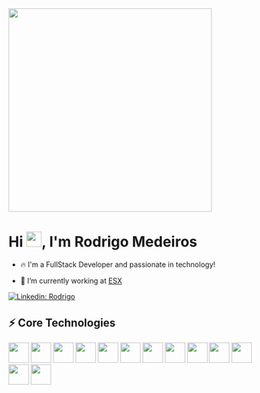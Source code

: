 <img src="https://octodex.github.com/images/topguntocat.png" width="400" align="center"/>
<h1 align="left">Hi <img src="https://raw.githubusercontent.com/kaueMarques/kaueMarques/master/hi.gif" height="30px">, I'm Rodrigo Medeiros</h1>

- 🔥 I'm a FullStack Developer and passionate in technology!

- 🔭 I’m currently working at [ESX](https://www.esx.com.br/)

[![Linkedin: Rodrigo](https://img.shields.io/badge/-Linkedin-blue?style=flat-square&logo=Linkedin&logoColor=white&link=https://www.linkedin.com/in/rodmedeiros/)](https://www.linkedin.com/in/rodmedeiros/)

## ⚡ Core Technologies
<div>
<img src="https://cdn.jsdelivr.net/gh/devicons/devicon/icons/typescript/typescript-original.svg" width="40" height="40"/>
<img src="https://cdn.jsdelivr.net/gh/devicons/devicon/icons/angularjs/angularjs-plain.svg" width="40" height="40"/>
<img src="https://cdn.jsdelivr.net/gh/devicons/devicon/icons/react/react-original.svg" width="40" height="40"/>
<img src="https://cdn.jsdelivr.net/gh/devicons/devicon/icons/bootstrap/bootstrap-original.svg" width="40" height="40"/>
<img src="https://cdn.jsdelivr.net/gh/devicons/devicon/icons/dotnetcore/dotnetcore-original.svg" width="40" height="40"/>
<img src="https://cdn.jsdelivr.net/gh/devicons/devicon/icons/nodejs/nodejs-original-wordmark.svg" width="40" height="40"/>
<img src="https://cdn.jsdelivr.net/gh/devicons/devicon/icons/microsoftsqlserver/microsoftsqlserver-plain-wordmark.svg" width="40" height="40"/>
<img src="https://cdn.jsdelivr.net/gh/devicons/devicon/icons/postgresql/postgresql-original.svg" width="40" height="40"/>
<img src="https://cdn.jsdelivr.net/gh/devicons/devicon/icons/mongodb/mongodb-plain-wordmark.svg" width="40" height="40"/>
<img src="https://cdn.jsdelivr.net/gh/devicons/devicon/icons/redis/redis-original.svg" width="40" height="40"/>
<img src="https://cdn.jsdelivr.net/gh/devicons/devicon/icons/docker/docker-original.svg" width="40" height="40"/>
<img src="https://cdn.jsdelivr.net/gh/devicons/devicon/icons/azure/azure-original.svg" width="40" height="40"/>
<img src="https://cdn.jsdelivr.net/gh/devicons/devicon/icons/jira/jira-original.svg" width="40" height="40"/>
</div>
